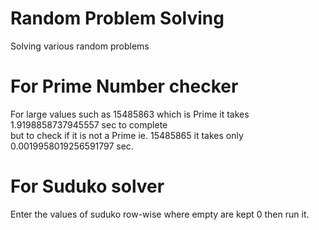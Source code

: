 # Random Problem Solving
Solving various random problems 

# For Prime Number checker
For large values such as 15485863 which is Prime it takes 1.9198858737945557 sec to complete \
but to check if it is not a Prime ie. 15485865 it takes only 0.0019958019256591797 sec.

# For Suduko solver
Enter the values of suduko row-wise where empty are kept 0 then run it.
